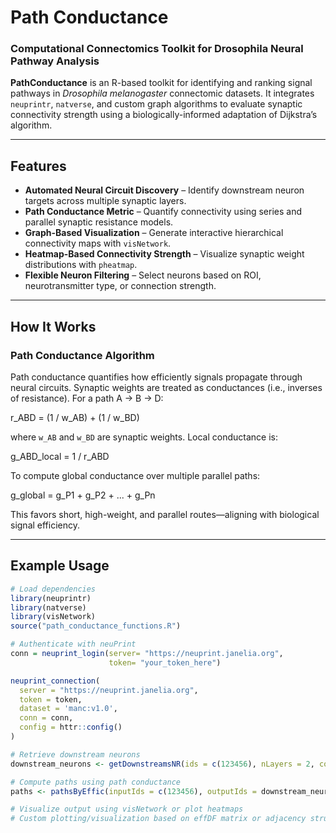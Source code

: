 # Path Conductance

### Computational Connectomics Toolkit for Drosophila Neural Pathway Analysis

**PathConductance** is an R-based toolkit for identifying and ranking signal pathways in *Drosophila melanogaster* connectomic datasets. It integrates `neuprintr`, `natverse`, and custom graph algorithms to evaluate synaptic connectivity strength using a biologically-informed adaptation of Dijkstra’s algorithm.

---

## Features

- **Automated Neural Circuit Discovery** – Identify downstream neuron targets across multiple synaptic layers.
- **Path Conductance Metric** – Quantify connectivity using series and parallel synaptic resistance models.
- **Graph-Based Visualization** – Generate interactive hierarchical connectivity maps with `visNetwork`.
- **Heatmap-Based Connectivity Strength** – Visualize synaptic weight distributions with `pheatmap`.
- **Flexible Neuron Filtering** – Select neurons based on ROI, neurotransmitter type, or connection strength.

---

## How It Works

### Path Conductance Algorithm

Path conductance quantifies how efficiently signals propagate through neural circuits. Synaptic weights are treated as conductances (i.e., inverses of resistance). For a path A → B → D:

r_ABD = (1 / w_AB) + (1 / w_BD)

where `w_AB` and `w_BD` are synaptic weights. Local conductance is:

g_ABD_local = 1 / r_ABD

To compute global conductance over multiple parallel paths:

g_global = g_P1 + g_P2 + ... + g_Pn


This favors short, high-weight, and parallel routes—aligning with biological signal efficiency.

---

## Example Usage
```r
# Load dependencies
library(neuprintr)
library(natverse)
library(visNetwork)
source("path_conductance_functions.R")

# Authenticate with neuPrint
conn = neuprint_login(server= "https://neuprint.janelia.org",
                      token= "your_token_here")

neuprint_connection(
  server = "https://neuprint.janelia.org",
  token = token,
  dataset = 'manc:v1.0',
  conn = conn,
  config = httr::config()
)

# Retrieve downstream neurons
downstream_neurons <- getDownstreamsNR(ids = c(123456), nLayers = 2, connStrength = 5)

# Compute paths using path conductance
paths <- pathsByEffic(inputIds = c(123456), outputIds = downstream_neurons$partner, pL = 2)

# Visualize output using visNetwork or plot heatmaps
# Custom plotting/visualization based on effDF matrix or adjacency structure





